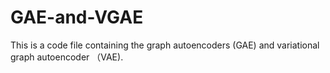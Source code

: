 # GAE-and-VGAE
This is a code file containing the graph autoencoders (GAE) and variational graph autoencoder （VAE).


